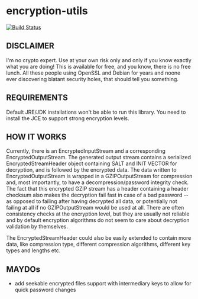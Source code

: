 # encryption-utils

[![Build Status](https://travis-ci.org/jjYBdx4IL/misc.png?branch=master)](https://travis-ci.org/jjYBdx4IL/misc)

## DISCLAIMER

I'm no crypto expert. Use at your own risk only and only if you know exactly what you are doing!
This is available for free, and you know, there is no free lunch. All these people using OpenSSL
and Debian for years and noone ever discovering blatant security holes, that should tell you
something.

## REQUIREMENTS

Default JRE/JDK installations won't be able to run this library. You need to install the JCE to support strong
encryption levels.

## HOW IT WORKS

Currently, there is an EncryptedInputStream and a corresponding EncryptedOutputStream. The generated output stream
contains a serialized EncryptedStreamHeader object containing SALT and INIT VECTOR for decryption, and is followed
by the encrypted data. The data written to EncryptedOutputStream is wrapped in a GZIPOutputStream for compression and,
most importantly, to have a decompression/password integrity check. The fact that this encrypted GZIP stream has a header
containing a header checksum also makes the decryption fail fast in case of a bad password -- as opposed to failing
after having decrypted all data, or potentially not failing at all if no GZIPOutputStream would be used at all. There
are often consistency checks at the encryption level, but they are usually not reliable and by default encryption
algorithms do not seem to care about decryption validation by themselves.

The EncryptedStreamHeader could also be easily extended to contain more data, like compression type, different
compression algorithms, different key types and lengths etc.

## MAYDOs

* add seekable encrypted files support with intermediary keys to allow for quick password changes
